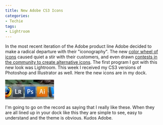 ```yaml
---
title: New Adobe CS3 Icons
categories:
- Techie
tags:
- Lightroom
---
```


In the most recent iteration of the Adobe product line Adobe decided to make a radical departure with their "iconography". The new [color wheel of icons](http://blogs.adobe.com/jnack/images/wheel-o%27-icons.html) caused quiet a stir with their customers, and even drawn [contests in the community to create alternative icons](http://www.tuaw.com/2007/05/08/replacement-adobe-cs3-icons-galore/). The first program I got with this new look was Lightroom. This week I received my CS3 versions of Photoshop and Illustrator as well. Here the new icons are in my dock.


![adobe-icons.jpg](/assets/posts/2007/adobe-icons1.jpg)

I'm going to go on the record as saying that I really like these. When they are all lined up in your dock like this they are simple to see, easy to understand and the theme is obvious. Kudos Adobe.
